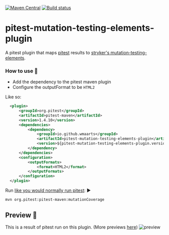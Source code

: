 [![Maven Central](https://img.shields.io/maven-central/v/io.github.wmaarts/pitest-mutation-testing-elements-plugin.svg?color=brightgreen&label=Maven%20Central)](https://search.maven.org/artifact/io.github.wmaarts/pitest-mutation-testing-elements-plugin)
[![Build status](https://github.com/wmaarts/pitest-mutation-testing-elements-plugin/workflows/CI/badge.svg)](https://github.com/wmaarts/pitest-mutation-testing-elements-plugin/actions)

# pitest-mutation-testing-elements-plugin
A pitest plugin that maps [pitest](https://github.com/hcoles/pitest) results to [stryker's mutation-testing-elements](https://github.com/stryker-mutator/mutation-testing-elements/tree/master/packages/mutation-testing-elements#mutation-testing-elements).

### How to use 💁
* Add the dependency to the pitest maven plugin 
* Configure the outputFormat to be `HTML2` 

Like so:
  ```xml
    <plugin>
        <groupId>org.pitest</groupId>
        <artifactId>pitest-maven</artifactId>
        <version>1.4.10</version>
        <dependencies>
            <dependency>
                <groupId>io.github.wmaarts</groupId>
                <artifactId>pitest-mutation-testing-elements-plugin</artifactId>
                <version>${pitest-mutation-testing-elements-plugin.version}</version>
            </dependency>
        </dependencies>
        <configuration>
            <outputFormats>
                <format>HTML2</format>
            </outputFormats>
        </configuration>
    </plugin>
```

Run [like you would normally run pitest](http://pitest.org/quickstart/maven/): ▶

```shell
mvn org.pitest:pitest-maven:mutationCoverage
```

## Preview 🔮

This is a result of pitest run on this plugin. (More previews [here](https://github.com/stryker-mutator/mutation-testing-elements/tree/master/packages/mutation-testing-elements#mutation-testing-elements))
![preview](https://i.imgur.com/tKp346S.png)
